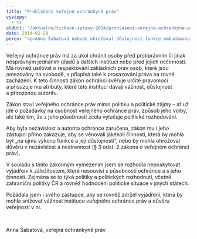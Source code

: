 ```yaml
---
title: "Prohlášení veřejné ochránkyně práv"
vystupy:
  - tz
oldUrl: "/aktualne/tiskove-zpravy-2014/prohlaseni-verejne-ochrankyne-prav"
date: 2014-02-20
perex: "<p>Anna Šabatová nebude ohrožovat důstojnost funkce ombudsmana, ani důvěru v nezávislost a nestrannost, vyjádřeními k politice či politickým rozhodnutím. O totéž požádala i svého zástupce.</p>"
---
```


<!-- imported from the old website -->

<p>Veřejný ochránce práv má za úkol chránit osoby před protiprávním či jinak nesprávným jednáním úřadů a dalších institucí nebo před jejich nečinností. Má rovněž usilovat o respektování základních práv osob, které jsou omezovány na svobodě, a přispívá také k prosazování práva na rovné zacházení. K této činnosti zákon ochránci svěřuje určité pravomoci a přisuzuje mu atributy, které této instituci dávají vážnost, důstojnost a přirozenou autoritu. </p><p>Zákon staví veřejného ochránce práv mimo politiku a politické zájmy – ať už jde o požadavky na osobnost veřejného ochránce práv, způsob jeho volby, ale také tím, že z jeho působnosti zcela vylučuje politické rozhodování.</p><p>Aby byla nezávislost a autorita ochránce zaručena, zákon mu i jeho zástupci přímo zakazuje, aby se věnovali jakékoli činnosti, která by mohla být „na újmu výkonu funkce a její důstojnosti“, nebo by mohla ohrožovat důvěru v nezávislost a nestrannost (§ 3 odst. 2 zákona o veřejném ochránci práv).</p><p>V souladu s tímto zákonným vymezením jsem se rozhodla neposkytovat vyjádření k záležitostem, které nesouvisí s působností ochránce a s jeho činností. Zejména se to týká politiky a politických rozhodnutí, včetně zahraniční politiky ČR a rovněž hodnocení politické situace v jiných státech. </p><p>Požádala jsem i svého zástupce, aby se rovněž zdržel vyjádření, která by mohla snižovat vážnost instituce veřejného ochránce práv a důvěru veřejnosti v ni. </p><p> </p><p>Anna Šabatová, veřejná ochránkyně práv</p>
